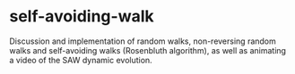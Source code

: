 # self-avoiding-walk
Discussion and implementation of random walks, non-reversing random walks and self-avoiding walks (Rosenbluth algorithm), as well as animating a video of the SAW dynamic evolution.
